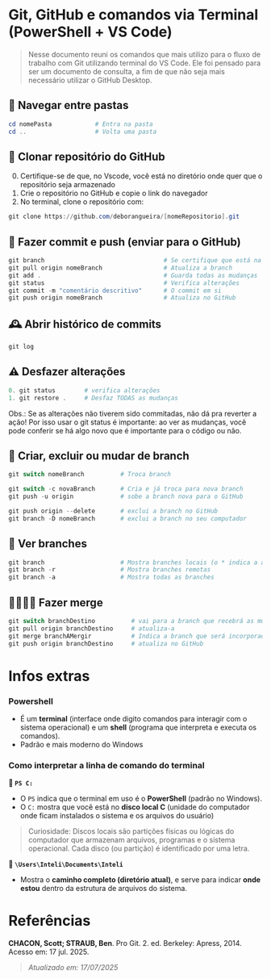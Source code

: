 # Git, GitHub e comandos via Terminal (PowerShell + VS Code)

> Nesse documento reuni os comandos que mais utilizo para o fluxo de trabalho com Git utilizando terminal do VS Code. Ele foi pensado para ser um documento de consulta, a fim de que não seja mais necessário utilizar o GitHub Desktop.

## 📁 Navegar entre pastas

```powershell
cd nomePasta            # Entra na pasta
cd ..                   # Volta uma pasta
```

## 🔗 Clonar repositório do GitHub

0. Certifique-se de que, no Vscode, você está no diretório onde quer que o repositório seja armazenado
1. Crie o repositório no GitHub e copie o link do navegador  
2. No terminal, clone o repositório com:

```powershell
git clone https://github.com/deborangueira/[nomeRepositorio].git
```

## 🚀 Fazer commit e push (enviar para o GitHub)

```powershell
git branch                                 # Se certifique que está na branch certa.
git pull origin nomeBranch                 # Atualiza a branch
git add .                                  # Guarda todas as mudanças
git status                                 # Verifica alterações
git commit -m "comentário descritivo"      # O commit em si
git push origin nomeBranch                 # Atualiza no GitHub
```

## 🕰️ Abrir histórico de commits

```powershell
git log
```

## ⚠️ Desfazer alterações

```powershell
0. git status        # verifica alterações
1. git restore .     # Desfaz TODAS as mudanças 
```

Obs.: Se as alterações não tiverem sido commitadas, não dá pra reverter a ação! Por isso usar o git status é importante: ao ver as mudanças, você pode conferir se há algo novo que é importante para o código ou não.

## 🌿 Criar, excluir ou mudar de branch

```powershell
git switch nomeBranch          # Troca branch 

git switch -c novaBranch       # Cria e já troca para nova branch
git push -u origin             # sobe a branch nova para o GitHub

git push origin --delete       # exclui a branch no GitHub
git branch -D nomeBranch       # exclui a branch no seu computador
```
## 🌳 Ver branches

```powershell
git branch                     # Mostra branches locais (o * indica a atual)
git branch -r                  # Mostra branches remotas
git branch -a                  # Mostra todas as branches
```

## 🫱🏼‍🫲🏼 Fazer merge

```powershell
git switch branchDestino          # vai para a branch que recebrá as mudanças
git pull origin branchDestino     # atualiza-a
git merge branchAMergir           # Indica a branch que será incorporada e realiza-se o merge em si
git push origin branchDestino     # atualiza no GitHub
```

# Infos extras

### Powershell

- É um **terminal** (interface onde digito comandos para interagir com o sistema operacional) e um **shell** (programa que interpreta e executa os comandos).
- Padrão e mais moderno do Windows

### Como interpretar a linha de comando do terminal

**🔹 `PS C:`**

- O `PS` indica que o terminal em uso é o **PowerShell** (padrão no Windows).
- O `C:` mostra que você está no **disco local C** (unidade do computador onde ficam instalados o sistema e os arquivos do usuário)  

> Curiosidade: Discos locais são partições físicas ou lógicas do computador que armazenam arquivos, programas e o sistema operacional. Cada disco (ou partição) é identificado por uma letra.  


**🔹 `\Users\Inteli\Documents\Inteli`**

- Mostra o **caminho completo (diretório atual)**, e serve para indicar **onde estou** dentro da estrutura de arquivos do sistema.  



# Referências

**CHACON, Scott; STRAUB, Ben**. Pro Git. 2. ed. Berkeley: Apress, 2014. Acesso em: 17 jul. 2025.

> _Atualizado em: 17/07/2025_